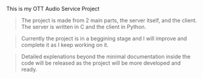 
This is my OTT Audio Service Project



>The project is made from 2 main parts, the server itself, and the client.
The server is written in C and the client in Python.



>Currently the project is in a beggining stage and I will improve and complete it as I keep working on it.



>Detailed explenations beyond the minimal documentation inside the code will be released as the project will be more developed and ready.
